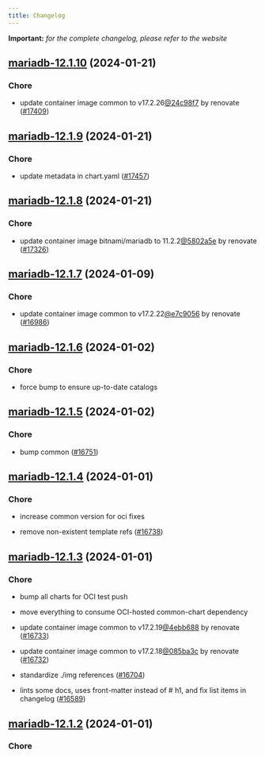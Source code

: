 ```yaml
---
title: Changelog
---
```


**Important:**
*for the complete changelog, please refer to the website*



## [mariadb-12.1.10](https://github.com/truecharts/charts/compare/mariadb-12.1.9...mariadb-12.1.10) (2024-01-21)

### Chore



- update container image common to v17.2.26[@24c98f7](https://github.com/24c98f7) by renovate ([#17409](https://github.com/truecharts/charts/issues/17409))


## [mariadb-12.1.9](https://github.com/truecharts/charts/compare/mariadb-12.1.8...mariadb-12.1.9) (2024-01-21)

### Chore



- update metadata in chart.yaml ([#17457](https://github.com/truecharts/charts/issues/17457))


## [mariadb-12.1.8](https://github.com/truecharts/charts/compare/mariadb-12.1.7...mariadb-12.1.8) (2024-01-21)

### Chore



- update container image bitnami/mariadb to 11.2.2[@5802a5e](https://github.com/5802a5e) by renovate ([#17326](https://github.com/truecharts/charts/issues/17326))




## [mariadb-12.1.7](https://github.com/truecharts/charts/compare/mariadb-12.1.6...mariadb-12.1.7) (2024-01-09)

### Chore



- update container image common to v17.2.22[@e7c9056](https://github.com/e7c9056) by renovate ([#16986](https://github.com/truecharts/charts/issues/16986))


## [mariadb-12.1.6](https://github.com/truecharts/charts/compare/mariadb-12.1.5...mariadb-12.1.6) (2024-01-02)

### Chore



- force bump to ensure up-to-date catalogs


## [mariadb-12.1.5](https://github.com/truecharts/charts/compare/mariadb-12.1.4...mariadb-12.1.5) (2024-01-02)

### Chore



- bump common ([#16751](https://github.com/truecharts/charts/issues/16751))


## [mariadb-12.1.4](https://github.com/truecharts/charts/compare/mariadb-12.1.3...mariadb-12.1.4) (2024-01-01)

### Chore



- increase common version for oci fixes

- remove non-existent template refs ([#16738](https://github.com/truecharts/charts/issues/16738))


## [mariadb-12.1.3](https://github.com/truecharts/charts/compare/mariadb-12.1.0...mariadb-12.1.3) (2024-01-01)

### Chore



- bump all charts for OCI test push

- move everything to consume OCI-hosted common-chart dependency

- update container image common to v17.2.19[@4ebb688](https://github.com/4ebb688) by renovate ([#16733](https://github.com/truecharts/charts/issues/16733))

- update container image common to v17.2.18[@085ba3c](https://github.com/085ba3c) by renovate ([#16732](https://github.com/truecharts/charts/issues/16732))

- standardize ./img references ([#16704](https://github.com/truecharts/charts/issues/16704))

- lints some docs, uses front-matter instead of # h1, and fix list items in changelog ([#16589](https://github.com/truecharts/charts/issues/16589))


## [mariadb-12.1.2](https://github.com/truecharts/charts/compare/mariadb-12.1.0...mariadb-12.1.2) (2024-01-01)

### Chore

